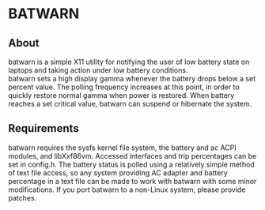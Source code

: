 # BATWARN
## About
batwarn is a simple X11 utility for notifying the user of low battery state
on laptops and taking action under low battery conditions.  
batwarn sets a high display gamma whenever the battery drops
below a set percent value.  The polling frequency increases at this point,
in order to quickly restore normal gamma when power is restored.
When battery reaches a set critical value, batwarn can suspend or
hibernate the system.

## Requirements
batwarn requires the sysfs kernel file system, the battery and ac ACPI modules,
and libXxf86vm.  Accessed interfaces and trip percentages can be set in
config.h.  The battery status is polled using a relatively simple method of
text file access, so any system providing AC adapter and battery percentage in
a text file can be made to work with batwarn with some minor modifications.
If you port batwarn to a non-Linux system, please provide patches.
